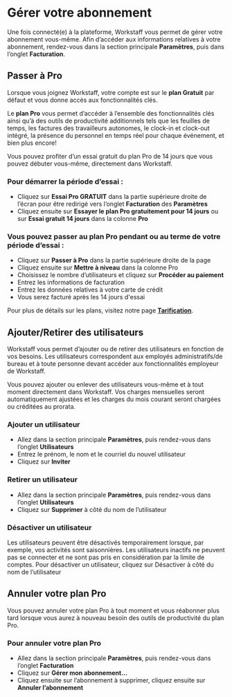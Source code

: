 # Gérer votre abonnement
Une fois connecté(e) à la plateforme, Workstaff vous permet de gérer votre abonnement vous-même.
Afin d’accéder aux informations relatives à votre abonnement, rendez-vous dans la section principale **Paramètres**, puis dans l’onglet **Facturation**.



## Passer à Pro
Lorsque vous joignez Workstaff, votre compte est sur le **plan Gratuit** par défaut et vous donne accès aux fonctionnalités clés.

Le **plan Pro** vous permet d’accéder à l’ensemble des fonctionnalités clés ainsi qu’à des outils de productivité additionnels tels que les feuilles de temps, les factures des travailleurs autonomes, le clock-in et clock-out intégré, la présence du personnel en temps réel pour chaque événement, et bien plus encore!

Vous pouvez profiter d’un essai gratuit du plan Pro de 14 jours que vous pouvez débuter vous-même, directement dans Workstaff.

### Pour démarrer la période d’essai :
- Cliquez sur **Essai Pro GRATUIT** dans la partie supérieure droite de l’écran pour être redirigé vers l’onglet **Facturation** des **Paramètres**
- Cliquez ensuite sur **Essayer le plan Pro gratuitement pour 14 jours** ou sur **Essai gratuit 14 jours** dans la colonne **Pro**

### Vous pouvez passer au plan Pro pendant ou au terme de votre période d’essai :
- Cliquez sur **Passer à Pro** dans la partie supérieure droite de la page
- Cliquez ensuite sur **Mettre à niveau** dans la colonne Pro
- Choisissez le nombre d’utilisateurs et cliquez sur **Procéder au paiement**
- Entrez les informations de facturation
- Entrez les données relatives à votre carte de crédit
- Vous serez facturé après les 14 jours d'essai

Pour plus de détails sur les plans, visitez notre page [**Tarification**](https://workstaff.app/fr/pricing).

## Ajouter/Retirer des utilisateurs
Workstaff vous permet d’ajouter ou de retirer des utilisateurs en fonction de vos besoins. Les utilisateurs correspondent aux employés administratifs/de bureau et à toute personne devant accéder aux fonctionnalités employeur de Workstaff. 

Vous pouvez ajouter ou enlever des utilisateurs vous-même et à tout moment directement dans Workstaff. Vos charges mensuelles seront automatiquement ajustées et les charges du mois courant seront chargées ou créditées au prorata.

### Ajouter un utilisateur
- Allez dans la section principale **Paramètres**, puis rendez-vous dans l’onglet **Utilisateurs**
- Entrez le prénom, le nom et le courriel du nouvel utilisateur
- Cliquez sur **Inviter**

### Retirer un utilisateur
- Allez dans la section principale **Paramètres**, puis rendez-vous dans l’onglet **Utilisateurs**
- Cliquez sur **Supprimer** à côté du nom de l’utilisateur

### Désactiver un utilisateur
Les utilisateurs peuvent être désactivés temporairement lorsque, par exemple, vos activités sont saisonnières. Les utilisateurs inactifs ne peuvent pas se connecter et ne sont pas pris en considération par la limite de comptes.
Pour désactiver un utilisateur, cliquez sur Désactiver à côté du nom de l’utilisateur

## Annuler votre plan Pro
Vous pouvez annuler votre plan Pro à tout moment et vous réabonner plus tard lorsque vous aurez à nouveau besoin des outils de productivité du plan Pro.

### Pour annuler votre plan Pro
- Allez dans la section principale **Paramètres**, puis rendez-vous dans l’onglet **Facturation**
- Cliquez sur **Gérer mon abonnement…**
- Cliquez ensuite sur l’abonnement à supprimer, cliquez ensuite sur **Annuler l’abonnement**
